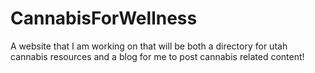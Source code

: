 # CannabisForWellness

A website that I am working on that will be both a directory for utah cannabis resources and a blog for me to post cannabis related content! 
